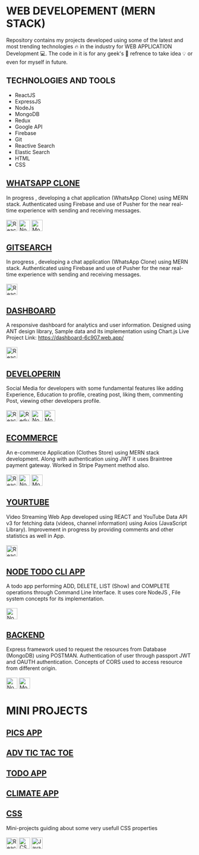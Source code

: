 # WEB DEVELOPEMENT (MERN STACK)
Repository contains my projects developed using some of the latest and most trending technologies :fire: in the industry for WEB APPLICATION Development :computer:.
The code in it is for any geek's :brain: refrence to take idea :bulb: or even for myself in future.

## TECHNOLOGIES AND TOOLS
* ReactJS
* ExpressJS
* NodeJs
* MongoDB
* Redux
* Google API
* Firebase
* Git
* Reactive Search
* Elastic Search
* HTML
* CSS

## [WHATSAPP CLONE](https://github.com/RitikGupta19/MERN/tree/master/WhatsAppClone) 
In progress , developing a chat application (WhatsApp Clone) using MERN stack.
Authenticated using Firebase and use of Pusher for the near real-time experience with sending and receiving messages.\
\
<a href="https://reactjs.org/" title="React"><img src="https://github.com/tomchen/stack-icons/blob/master/logos/react.svg" alt="React" width="30px" height="30px"></a>
<a href="https://nodejs.org/" title="Node.js"><img src="https://github.com/tomchen/stack-icons/blob/master/logos/nodejs-icon.svg" alt="Node.js" width="30px" height="30px"></a>
<a href="https://www.mongodb.org/" title="MongoDB"><img src="https://github.com/tomchen/stack-icons/blob/master/logos/mongodb-icon.svg" alt="MongoDB" width="30px" height="30px"></a>

## [GITSEARCH](https://github.com/RitikGupta19/MERN/tree/master/gitsearch) 
In progress , developing a chat application (WhatsApp Clone) using MERN stack.
Authenticated using Firebase and use of Pusher for the near real-time experience with sending and receiving messages.\
\
<a href="https://reactjs.org/" title="React"><img src="https://github.com/tomchen/stack-icons/blob/master/logos/react.svg" alt="React" width="30px" height="30px"></a>

## [DASHBOARD](https://github.com/RitikGupta19/MERN/tree/master/dashboard) 
A responsive dashboard for analytics and user information. Designed using ANT design library, Sample data and its implementation using Chart.js
Live Project Link: https://dashboard-6c907.web.app/ \
\
<a href="https://reactjs.org/" title="React"><img src="https://github.com/tomchen/stack-icons/blob/master/logos/react.svg" alt="React" width="30px" height="30px"></a>

## [DEVELOPERIN](https://github.com/RitikGupta19/MERN/tree/master/DeveloperIn) 
Social Media for developers with some fundamental features like adding Experience,  Education to profile, creating post, liking them, commenting Post, viewing other developers profile. \
\
<a href="https://reactjs.org/" title="React"><img src="https://github.com/tomchen/stack-icons/blob/master/logos/react.svg" alt="React" width="30px" height="30px"></a>
<a href="https://redux.js.org/" title="Redux"><img src="https://github.com/tomchen/stack-icons/blob/master/logos/redux.svg" alt="Redux" width="30px" height="30px"></a>
<a href="https://nodejs.org/" title="Node.js"><img src="https://github.com/tomchen/stack-icons/blob/master/logos/nodejs-icon.svg" alt="Node.js" width="30px" height="30px"></a>
<a href="https://www.mongodb.org/" title="MongoDB"><img src="https://github.com/tomchen/stack-icons/blob/master/logos/mongodb-icon.svg" alt="MongoDB" width="30px" height="30px"></a>


## [ECOMMERCE](https://github.com/RitikGupta19/MERN/tree/master/E-commerce) 
An e-commerce Application (Clothes Store) using MERN stack development.
Along with authentication using JWT it uses Braintree payment gateway. Worked in Stripe Payment method also.\
\
<a href="https://reactjs.org/" title="React"><img src="https://github.com/tomchen/stack-icons/blob/master/logos/react.svg" alt="React" width="30px" height="30px"></a>
<a href="https://nodejs.org/" title="Node.js"><img src="https://github.com/tomchen/stack-icons/blob/master/logos/nodejs-icon.svg" alt="Node.js" width="30px" height="30px"></a>
<a href="https://www.mongodb.org/" title="MongoDB"><img src="https://github.com/tomchen/stack-icons/blob/master/logos/mongodb-icon.svg" alt="MongoDB" width="30px" height="30px"></a>

## [YOURTUBE](https://github.com/RitikGupta19/MERN/tree/master/YourTube)
Video Streaming Web App developed using REACT and YouTube Data API v3 for fetching data (videos, channel information) using Axios (JavaScript Library). Improvement in progress by providing comments and other statistics as well in App.\
\
<a href="https://reactjs.org/" title="React"><img src="https://github.com/tomchen/stack-icons/blob/master/logos/react.svg" alt="React" width="30px" height="30px"></a>


## [NODE TODO CLI APP](https://github.com/RitikGupta19/MERN/tree/master/node_cli_todo_app) 
 A todo app performing ADD, DELETE, LIST (Show) and COMPLETE operations through Command Line Interface. It uses core NodeJS , File system concepts for its implementation. \
 \
<a href="https://nodejs.org/" title="Node.js"><img src="https://github.com/tomchen/stack-icons/blob/master/logos/nodejs-icon.svg" alt="Node.js" width="30px" height="30px"></a>

## [BACKEND](https://github.com/RitikGupta19/MERN/tree/master/BackEnd/RESTAPI) 
 Express framework used to request the resources from Database (MongoDB) using POSTMAN. Authentication of user through passport JWT and OAUTH authentication. Concepts of CORS used to access resource from different origin. \
 \
<a href="https://nodejs.org/" title="Node.js"><img src="https://github.com/tomchen/stack-icons/blob/master/logos/nodejs-icon.svg" alt="Node.js" width="30px" height="30px"></a>
<a href="https://www.mongodb.org/" title="MongoDB"><img src="https://github.com/tomchen/stack-icons/blob/master/logos/mongodb-icon.svg" alt="MongoDB" width="30px" height="30px"></a>

# MINI PROJECTS
## [PICS APP](https://github.com/RitikGupta19/MERN/tree/master/Pics)
## [ADV TIC TAC TOE](https://github.com/RitikGupta19/MERN/tree/master/tictactoe)
## [TODO APP](https://github.com/RitikGupta19/MERN/tree/master/MyTasks)
## [CLIMATE APP](https://github.com/RitikGupta19/MERN/tree/master/Climate)

## [CSS](https://github.com/RitikGupta19/MERN/tree/master/CSS%20Projects) 
Mini-projects guiding about some very usefull CSS properties\
\
<a href="https://reactjs.org/" title="React"><img src="https://github.com/tomchen/stack-icons/blob/master/logos/react.svg" alt="React" width="30px" height="30px"></a>
<a href="https://www.w3.org/TR/CSS/" title="CSS3"><img src="https://github.com/tomchen/stack-icons/blob/master/logos/css-3.svg" alt="CSS3" width="30px" height="30px"></a>
<a href="https://developer.mozilla.org/en-US/docs/Web/JavaScript" title="JavaScript"><img src="https://github.com/tomchen/stack-icons/blob/master/logos/javascript.svg" alt="JavaScript" width="30px" height="30px"></a>
